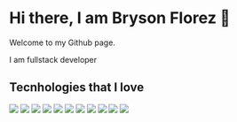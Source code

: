 <link rel="stylsheet" type="text/css" href="./styles/styles.css"></link>

<h1>Hi there, I am Bryson Florez 👋</h1>

<p>Welcome to my Github page.</p>
<p>I am fullstack developer</p>

<div>
  <h2>Tecnhologies that I love</h2>

  <p>
    <img src="https://img.shields.io/badge/react-61DAFB.svg?&style=for-the-badge&logo=react&logoColor=white" />
    <img src="https://img.shields.io/badge/react router-CA4245.svg?&style=for-the-badge&logo=react-router&logoColor=white" />
    <img src="https://img.shields.io/badge/git-F05032.svg?&style=for-the-badge&logo=git&logoColor=white" />
    <img src="https://img.shields.io/badge/html-E34F26.svg?&style=for-the-badge&logo=html5&logoColor=white" />
    <img src="https://img.shields.io/badge/npm-CB3837.svg?&style=for-the-badge&logo=npm&logoColor=white" />
    <img src="https://img.shields.io/badge/styled components-DB7093.svg?&style=for-the-badge&logo=styled-components&logoColor=white" />
    <img src="https://img.shields.io/badge/nodejs-339933.svg?&style=for-the-badge&logo=node.js&logoColor=white" />
    <img src="https://img.shields.io/badge/nodemon-76D04B.svg?&style=for-the-badge&logo=nodemon&logoColor=white" />
    <img src="https://img.shields.io/badge/typescript-3178C6.svg?&style=for-the-badge&logo=typescript&logoColor=white" />
    <img src="https://img.shields.io/badge/angular-DD0031.svg?&style=for-the-badge&logo=angular&logoColor=white" />
    <img src="https://img.shields.io/badge/angular-DD0031.svg?&style=for-the-badge&logo=angular&logoColor=white" />
  </p>
</div>
